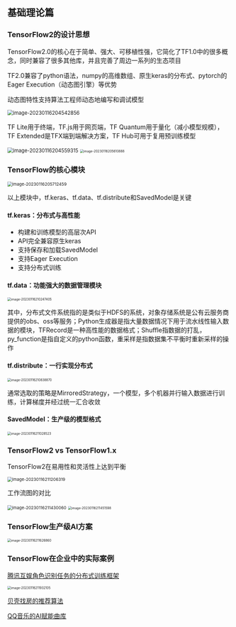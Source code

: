 ## 基础理论篇

### TensorFlow2的设计思想

TensorFlow2.0的核心在于简单、强大、可移植性强，它简化了TF1.0中的很多概念，同时兼容了很多其他库，并且完善了周边一系列的生态项目

TF2.0兼容了python语法，numpy的高维数组、原生keras的分布式、pytorch的Eager Execution（动态图引擎）等优势

动态图特性支持算法工程师动态地编写和调试模型

<img src="C:\Users\Lenvov\AppData\Roaming\Typora\typora-user-images\image-20230116204542856.png" alt="image-20230116204542856" style="zoom:80%;" />

TF Lite用于终端，TF.js用于网页端，TF Quantum用于量化（减小模型规模），TF Extended是TFX端到端解决方案，TF Hub可用于复用预训练模型

<img src="C:\Users\Lenvov\AppData\Roaming\Typora\typora-user-images\image-20230116204559315.png" alt="image-20230116204559315" style="zoom:80%;" />

<img src="C:\Users\Lenvov\AppData\Roaming\Typora\typora-user-images\image-20230116205610888.png" alt="image-20230116205610888" style="zoom: 50%;" />

### TensorFlow的核心模块

<img src="C:\Users\Lenvov\AppData\Roaming\Typora\typora-user-images\image-20230116205712459.png" alt="image-20230116205712459" style="zoom:67%;" />

以上模块中，tf.keras、tf.data、tf.distribute和SavedModel是关键

#### tf.keras：分布式与高性能

+ 构建和训练模型的高层次API
+ API完全兼容原生keras
+ 支持保存和加载SavedModel
+ 支持Eager Execution
+ 支持分布式训练

#### tf.data：功能强大的数据管理模块

<img src="C:\Users\Lenvov\AppData\Roaming\Typora\typora-user-images\image-20230116210247405.png" alt="image-20230116210247405" style="zoom:50%;" />

其中，分布式文件系统指的是类似于HDFS的系统，对象存储系统是公有云服务商提供的obs、oss等服务；Python生成器是指大量数据情况下用于流水线性输入数据的模块，TFRecord是一种高性能的数据格式；Shuffle指数据的打乱，py_function是指自定义的python函数，重采样是指数据集不平衡时重新采样的操作

#### tf.distribute：一行实现分布式

<img src="C:\Users\Lenvov\AppData\Roaming\Typora\typora-user-images\image-20230116210838870.png" alt="image-20230116210838870" style="zoom: 50%;" />

通常选取的策略是MirroredStrategy，一个模型，多个机器并行输入数据进行训练，计算梯度并经过统一汇合收敛

#### SavedModel：生产级的模型格式

<img src="C:\Users\Lenvov\AppData\Roaming\Typora\typora-user-images\image-20230116211028523.png" alt="image-20230116211028523" style="zoom:50%;" />

###  TensorFlow2  vs   TensorFlow1.x

TensorFlow2在易用性和灵活性上达到平衡

<img src="C:\Users\Lenvov\AppData\Roaming\Typora\typora-user-images\image-20230116211206319.png" alt="image-20230116211206319" style="zoom:67%;" />

工作流图的对比

<img src="C:\Users\Lenvov\AppData\Roaming\Typora\typora-user-images\image-20230116211430060.png" alt="image-20230116211430060" style="zoom:67%;" />

<img src="C:\Users\Lenvov\AppData\Roaming\Typora\typora-user-images\image-20230116211451598.png" alt="image-20230116211451598" style="zoom: 50%;" />

### TensorFlow生产级AI方案

<img src="C:\Users\Lenvov\AppData\Roaming\Typora\typora-user-images\image-20230116211626860.png" alt="image-20230116211626860" style="zoom:50%;" />

### TensorFlow在企业中的实际案例

[腾讯互娱角色识别任务的分布式训练框架](https://mp.weixin.qq.com/s/LRxyvVazRAOR_B0as7ujvg)

<img src="C:\Users\Lenvov\AppData\Roaming\Typora\typora-user-images\image-20230116211932105.png" alt="image-20230116211932105" style="zoom: 50%;" />

[贝壳找房的推荐算法](https://mp.weixin.qq.com/s/B29wlVM4E3efxCywCy8Xnw)

[QQ音乐的AI赋能曲库](https://mp.weixin.qq.com/s/1ENIla2CUU1dfhJ-6_bDXg)